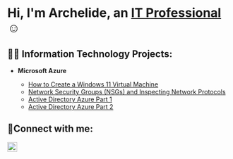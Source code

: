 <h1>Hi, I'm Archelide, an <a href="https://www.linkedin.com/in/archelide-pierre-jeune">IT Professional</a>☺</h1>

<h2>👨‍💻 Information Technology Projects:</h2>


- <b>Microsoft Azure</b>

  - [How to Create a Windows 11 Virtual Machine](https://github.com/Archie735/How-to-Create-a-Windows-11-Virtual-Machine/blob/main/README.md)
  - [Network Security Groups (NSGs) and Inspecting Network Protocols](https://github.com/Archie735/NSG-and-Inspecting-Protocols)
  - [Active Directory Azure Part 1](https://github.com/Archie735/Active-Directory-AZURE-Part-1)
  - [Active Directory Azure Part 2](https://github.com/Archie735/Active-Directory-AZURE-Part-2)
  


<h2>🤳Connect with me:</h2>


[<img align="left" alt="Josh | LinkedIn" width="22px" src="https://cdn.jsdelivr.net/npm/simple-icons@v3/icons/linkedin.svg" />][linkedin]



[linkedin]:https://www.linkedin.com/in/archelide-pierre-jeune

